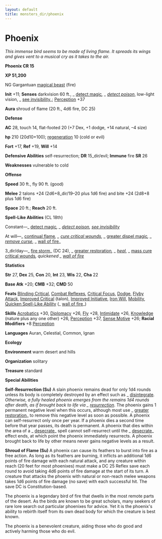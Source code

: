 ```yaml
---
layout: default
title: monsters_dir/phoenix
---
```

# Phoenix

_This immense bird seems to be made of living flame. It spreads its wings and gives vent to a musical cry as it takes to the air._

**Phoenix CR 15**

**XP 51,200**

NG Gargantuan [magical beast](creatureTypes#_magical-beast) (fire)

**Init** +11; **Senses** darkvision 60 ft., _ [detect magic](../spells_dir/detectMagic#_detect-magic)_, _ [detect poison](../spells_dir/detectPoison#_detect-poison)_, low-light vision, _ [see invisibility](../spells_dir/seeInvisibility#_see-invisibility)_; [Perception](../skills_dir/perception#_perception) +37

**Aura** shroud of flame (20 ft., 4d6 fire, DC 25)

**Defense**

**AC** 28, touch 14, flat-footed 20 (+7 Dex, +1 dodge, +14 natural, –4 size)

**hp** 210 (20d10+100); [regeneration](universalMonsterRules#_regeneration) 10 (cold or evil)

**Fort** +17, **Ref** +19, **Will** +14

**Defensive Abilities** self-resurrection; **DR** 15_dir/evil; **Immune** fire **SR** 26

**Weaknesses** vulnerable to cold

**Offense**

**Speed** 30 ft., fly 90 ft. (good)

**Melee** 2 talons +24 (2d6+8_dir/19–20 plus 1d6 fire) and bite +24 (2d8+8 plus 1d6 fire)

**Space** 20 ft.; **Reach** 20 ft.

**Spell-Like Abilities** (CL 18th)

Constant—_ [detect magic](../spells_dir/detectMagic#_detect-magic)_, _ [detect poison](../spells_dir/detectPoison#_detect-poison), [see invisibility](../spells_dir/seeInvisibility#_see-invisibility)_

At will—_ [continual flame](../spells_dir/continualFlame#_continual-flame)_, _ [cure critical wounds](../spells_dir/cureCriticalWounds#_cure-critical-wounds)_, _ [greater dispel magic](../spells_dir/dispelMagic#_dispel-magic-greater)_, _ [remove curse](../spells_dir/removeCurse#_remove-curse)_, _ [wall of fire](../spells_dir/wallOfFire#_wall-of-fire)_

3_dir/day—_ [fire storm](../spells_dir/fireStorm#_fire-storm)_ (DC 24), _ [greater restoration](../spells_dir/restoration#_restoration-greater)_, _ [heal](../spells_dir/heal#_heal)_, _ [mass cure critical wounds](../spells_dir/cureCriticalWounds#_cure-critical-wounds-mass)_, quickened _ [wall of fire](../spells_dir/wallOfFire#_wall-of-fire)_

**Statistics**

**Str** 27, **Dex** 25, **Con** 20, **Int** 23, **Wis** 22, **Cha** 22

**Base Atk** +20; **CMB** +32; **CMD** 50

**Feats** [Blinding Critical](../feats#_blinding-critical), [Combat Reflexes](../feats#_combat-reflexes), [Critical Focus](../feats#_critical-focus), [Dodge](../feats#_dodge), [Flyby Attack](monsterFeats#_flyby-attack), [Improved Critical](../feats#_improved-critical) (talon), [Improved Initiative](../feats#_improved-initiative), [Iron Will](../feats#_iron-will), [Mobility](../feats#_mobility), [Quicken Spell-Like Ability](monsterFeats#_quicken-spell-like-ability) (_ [wall of fire](../spells_dir/wallOfFire#_wall-of-fire)_)

**Skills** [Acrobatics](../skills_dir/acrobatics#_acrobatics) +30, [Diplomacy](../skills_dir/diplomacy#_diplomacy) +26, [Fly](../skills_dir/fly#_fly) +28, [Intimidate](../skills_dir/intimidate#_intimidate) +26, [Knowledge](../skills_dir/knowledge#_knowledge) (nature plus any one other) +26, [Perception](../skills_dir/perception#_perception) +37, [Sense Motive](../skills_dir/senseMotive#_sense-motive) +26; **Racial Modifiers** +8 [Perception](../skills_dir/perception#_perception)

**Languages** Auran, Celestial, Common, Ignan

**Ecology**

**Environment** warm desert and hills

**Organization** solitary

**Treasure** standard

**Special Abilities**

**Self-Resurrection (Su)** A slain phoenix remains dead for only 1d4 rounds unless its body is completely destroyed by an effect such as _ [disintegrate](../spells_dir/disintegrate#_disintegrate)_. Otherwise, a fully healed phoenix emerges from the remains 1d4 rounds after death, as if brought back to life via _ [resurrection](../spells_dir/resurrection#_resurrection)_. The phoenix gains 1 permanent negative level when this occurs, although most use _ [greater restoration](../spells_dir/restoration#_restoration-greater)_ to remove this negative level as soon as possible. A phoenix can self-resurrect only once per year. If a phoenix dies a second time before that year passes, its death is permanent. A phoenix that dies within the area of a _ [desecrate](../spells_dir/desecrate#_desecrate)_ spell cannot self-resurrect until the _ [desecrate](../spells_dir/desecrate#_desecrate)_ effect ends, at which point the phoenix immediately resurrects. A phoenix brought back to life by other means never gains negative levels as a result.

**Shroud of Flame (Su)** A phoenix can cause its feathers to burst into fire as a free action. As long as its feathers are burning, it inflicts an additional 1d6 points of fire damage with each natural attack, and any creature within reach (20 feet for most phoenixes) must make a DC 25 Reflex save each round to avoid taking 4d6 points of fire damage at the start of its turn. A creature that attacks the phoenix with natural or non-reach melee weapons takes 1d6 points of fire damage (no save) with each successful hit. The save DC is Constitution-based.

The phoenix is a legendary bird of fire that dwells in the most remote parts of the desert. As the birds are known to be great scholars, many seekers of rare lore search out particular phoenixes for advice. Yet it is the phoenix's ability to rebirth itself from its own dead body for which the creature is best known.

The phoenix is a benevolent creature, aiding those who do good and actively harming those who do evil.

